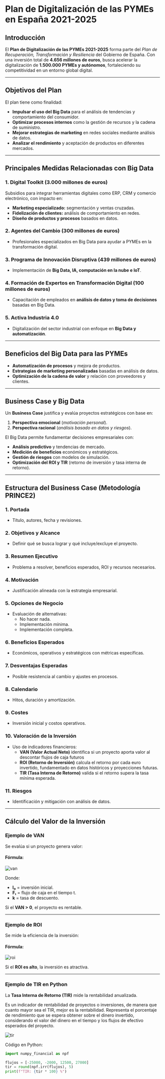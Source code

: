 # Plan de Digitalización de las PYMEs en España 2021-2025

## Introducción
El **Plan de Digitalización de las PYMEs 2021-2025** forma parte del *Plan de Recuperación, Transformación y Resiliencia* del Gobierno de España. Con una inversión total de **4.656 millones de euros**, busca acelerar la digitalización de **1.500.000 PYMEs y autónomos**, fortaleciendo su competitividad en un entorno global digital.

---

## Objetivos del Plan
El plan tiene como finalidad:
- **Impulsar el uso del Big Data** para el análisis de tendencias y comportamiento del consumidor.
- **Optimizar procesos internos** como la gestión de recursos y la cadena de suministro.
- **Mejorar estrategias de marketing** en redes sociales mediante análisis de datos.
- **Analizar el rendimiento** y aceptación de productos en diferentes mercados.

---

## Principales Medidas Relacionadas con Big Data

### **1. Digital Toolkit (3.000 millones de euros)**
Subsidios para integrar herramientas digitales como ERP, CRM y comercio electrónico, con impacto en:
- **Marketing especializado:** segmentación y ventas cruzadas.
- **Fidelización de clientes:** análisis de comportamiento en redes.
- **Diseño de productos y procesos** basados en datos.

### **2. Agentes del Cambio (300 millones de euros)**
- Profesionales especializados en Big Data para ayudar a PYMEs en la transformación digital.

### **3. Programa de Innovación Disruptiva (439 millones de euros)**
- Implementación de **Big Data, IA, computación en la nube e IoT**.

### **4. Formación de Expertos en Transformación Digital (100 millones de euros)**
- Capacitación de empleados en **análisis de datos y toma de decisiones** basadas en Big Data.

### **5. Activa Industria 4.0**
- Digitalización del sector industrial con enfoque en **Big Data y automatización**.

---

## Beneficios del Big Data para las PYMEs
- **Automatización de procesos** y mejora de productos.
- **Estrategias de marketing personalizadas** basadas en análisis de datos.
- **Optimización de la cadena de valor** y relación con proveedores y clientes.

---

## Business Case y Big Data
Un **Business Case** justifica y evalúa proyectos estratégicos con base en:
1. **Perspectiva emocional** (*motivación personal*).
2. **Perspectiva racional** (*análisis basado en datos y riesgos*).

El Big Data permite fundamentar decisiones empresariales con:
- **Análisis predictivo** y tendencias de mercado.
- **Medición de beneficios** económicos y estratégicos.
- **Gestión de riesgos** con modelos de simulación.
- **Optimización del ROI y TIR** (retorno de inversión y tasa interna de retorno).

---

## Estructura del Business Case (Metodología PRINCE2)
### 1. **Portada**
   - Título, autores, fecha y revisiones.

### 2. **Objetivos y Alcance**
   - Definir qué se busca lograr y qué incluye/excluye el proyecto.

### 3. **Resumen Ejecutivo**
   - Problema a resolver, beneficios esperados, ROI y recursos necesarios.

### 4. **Motivación**
   - Justificación alineada con la estrategia empresarial.

### 5. **Opciones de Negocio**
   - Evaluación de alternativas:
     - No hacer nada.
     - Implementación mínima.
     - Implementación completa.

### 6. **Beneficios Esperados**
   - Económicos, operativos y estratégicos con métricas específicas.

### 7. **Desventajas Esperadas**
   - Posible resistencia al cambio y ajustes en procesos.

### 8. **Calendario**
   - Hitos, duración y amortización.

### 9. **Costes**
   - Inversión inicial y costos operativos.

### 10. **Valoración de la Inversión**
   - Uso de indicadores financieros:
     - **VAN (Valor Actual Neto)**
     identifica si un proyecto aporta valor al descontar flujos de caja futuros
     - **ROI (Retorno de Inversión)**
     calcula el retorno por cada euro invertido, fundamentado en datos históricos y
     proyecciones futuras.
     - **TIR (Tasa Interna de Retorno)**
     valida si el retorno supera la tasa mínima esperada.

### 11. **Riesgos**
   - Identificación y mitigación con análisis de datos.

---

## Cálculo del Valor de la Inversión
### **Ejemplo de VAN**
Se evalúa si un proyecto genera valor:

#### Fórmula:

![van](https://github.com/user-attachments/assets/97569cab-e981-45d9-b162-1e4b2a4aa490)

Donde:
- **I₀** = inversión inicial.
- **Fₜ** = flujo de caja en el tiempo t.
- **k** = tasa de descuento.

Si el **VAN > 0**, el proyecto es rentable.

---

### **Ejemplo de ROI**
Se mide la eficiencia de la inversión:

#### Fórmula:

![roi](https://github.com/user-attachments/assets/cea96149-3f63-4926-a6dd-577b2ac35f61)

Si el **ROI es alto**, la inversión es atractiva.

---

### **Ejemplo de TIR en Python**
La **Tasa Interna de Retorno (TIR)** mide la rentabilidad anualizada.

Es un indicador de rentabilidad de proyectos o inversiones, de manera que cuanto mayor
sea el TIR, mejor es la rentabilidad. Representa el porcentaje de rendimiento que se
espera obtener sobre el dinero invertido, considerando el valor del dinero en el tiempo y
los flujos de efectivo esperados del proyecto.

![tir](https://github.com/user-attachments/assets/4dcaf125-7630-433d-8edc-c8305a4006e3)



Código en Python:
```python
import numpy_financial as npf

flujos = [-25000, -2000, 12500, 27000]  
tir = round(npf.irr(flujos), 5)  
print(f"TIR: {tir * 100} %")
